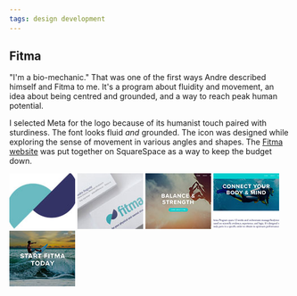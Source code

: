 ```yaml
---
tags: design development
---
```


<article>
<h1>Fitma</h1>
<section>
<p>"I'm a bio-mechanic." That was one of the first ways Andre described himself and Fitma to me. It's a program about fluidity and movement, an idea about being centred and grounded, and a way to reach peak human potential.</p>
<p>I selected Meta for the logo because of its humanist touch paired with sturdiness. The font looks fluid <em>and</em> grounded. The icon was designed while exploring the sense of movement in various angles and shapes. The <a href="http://www.fitma4you.com" target="_blank">Fitma website</a> was put together on SquareSpace as a way to keep the budget down.</p>
</section>
<aside>
	<div class="left">
    <a href="images/fitma-1.jpg" class="fancybox" title="Fitma logo" rel="Fitma"><img src="images/fitma-1-thumb.jpg" width="118" height="100"></a>
    <a href="images/fitma-2.jpg" class="fancybox" title="Fitma business cards" rel="Fitma"><img src="images/fitma-2-thumb.jpg" width="118" height="100"></a>
    <a href="images/fitma-3.jpg" class="fancybox" title="Fitma landing page" rel="Fitma"><img src="images/fitma-3-thumb.jpg" width="118" height="100"></a>
    <a href="images/fitma-4.jpg" class="fancybox" title="Fitma about page" rel="Fitma"><img src="images/fitma-4-thumb.jpg" width="118" height="100"></a>
    <a href="images/fitma-5.jpg" class="fancybox" title="Fitma action page" rel="Fitma"><img src="images/fitma-5-thumb.jpg" width="118" height="100"></a>
	</div>
</aside>
</article>
<div class="clear"></div>

